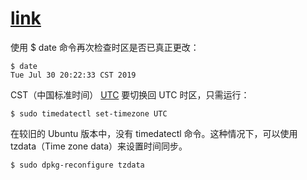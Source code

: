 # [link](https://zhuanlan.zhihu.com/p/77905195)

使用 $ date 命令再次检查时区是否已真正更改：  
```
$ date
Tue Jul 30 20:22:33 CST 2019
```
CST（中国标准时间）
[UTC](https://baike.baidu.com/item/%E5%8D%8F%E8%B0%83%E4%B8%96%E7%95%8C%E6%97%B6/787659?fromtitle=UTC&fromid=5899996&fr=aladdin)
要切换回 UTC 时区，只需运行：
```
$ sudo timedatectl set-timezone UTC
```
在较旧的 Ubuntu 版本中，没有 timedatectl 命令。这种情况下，可以使用 tzdata（Time zone data）来设置时间同步。
```
$ sudo dpkg-reconfigure tzdata
```
